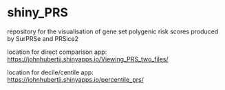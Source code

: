 # shiny_PRS

repository for the visualisation of gene set polygenic risk scores produced by SurPRSe and PRSice2

location for direct comparison app:  https://johnhubertjj.shinyapps.io/Viewing_PRS_two_files/

location for decile/centile app: https://johnhubertjj.shinyapps.io/percentile_prs/
